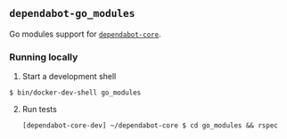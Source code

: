 ## `dependabot-go_modules`

Go modules support for [`dependabot-core`][core-repo].

### Running locally

1. Start a development shell

  ```
  $ bin/docker-dev-shell go_modules
  ```

2. Run tests
   ```
   [dependabot-core-dev] ~/dependabot-core $ cd go_modules && rspec
   ```

[core-repo]: https://github.com/dependabot/dependabot-core
